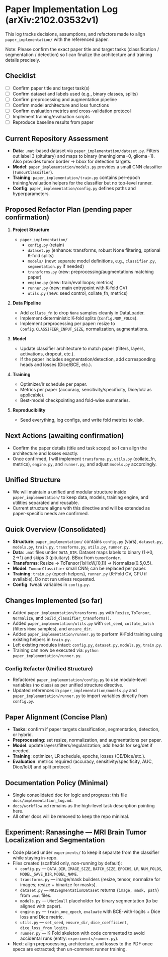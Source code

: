 # Paper Implementation Log (arXiv:2102.03532v1)

This log tracks decisions, assumptions, and refactors made to align `paper_implementation/` with the referenced paper.

Note: Please confirm the exact paper title and target tasks (classification / segmentation / detection) so I can finalize the architecture and training details precisely.

## Checklist
- [ ] Confirm paper title and target task(s)
- [ ] Confirm dataset and labels used (e.g., binary classes, splits)
- [ ] Confirm preprocessing and augmentation pipeline
- [ ] Confirm model architecture and loss functions
- [ ] Confirm evaluation metrics and cross-validation protocol
- [ ] Implement training/evaluation scripts
- [ ] Reproduce baseline results from paper

## Current Repository Assessment
- **Data**: `.mat`-based dataset via `paper_implementation/dataset.py`. Filters out label 3 (pituitary) and maps to binary (meningioma=0, glioma=1). Also provides tumor border → bbox for detection targets.
- **Model**: `paper_implementation/models.py` provides a small CNN classifier (`TumourClassifier`).
- **Training**: `paper_implementation/train.py` contains per-epoch training/evaluation helpers for the classifier but no top-level runner.
- **Config**: `paper_implementation/config.py` defines paths and hyperparameters.

## Proposed Refactor Plan (pending paper confirmation)
1. **Project Structure**
   - `paper_implementation/`
     - `config.py` (retain)
     - `dataset.py` (enhance: transforms, robust None filtering, optional K-fold splits)
     - `models/` (new: separate model definitions, e.g., `classifier.py`, `segmentation.py` if needed)
     - `transforms.py` (new: preprocessing/augmentations matching paper)
     - `engine.py` (new: train/eval loops; metrics)
     - `runner.py` (new: main entrypoint with K-fold CV)
     - `utils.py` (new: seed control, collate_fn, metrics)

2. **Data Pipeline**
   - Add `collate_fn` to drop `None` samples cleanly in DataLoader.
   - Implement deterministic K-fold splits (`Config.NUM_FOLDS`).
   - Implement preprocessing per paper: resize to `Config.CLASSIFIER_INPUT_SIZE`, normalization, augmentations.

3. **Model**
   - Update classifier architecture to match paper (filters, layers, activations, dropout, etc.).
   - If the paper includes segmentation/detection, add corresponding heads and losses (Dice/BCE, etc.).

4. **Training**
   - Optimizer/lr schedule per paper.
   - Metrics per paper (accuracy, sensitivity/specificity, Dice/IoU as applicable).
   - Best-model checkpointing and fold-wise summaries.

5. **Reproducibility**
   - Seed everything, log configs, and write fold metrics to disk.

## Next Actions (awaiting confirmation)
- Confirm the paper details (title and task scope) so I can align the architecture and losses exactly.
- Once confirmed, I will implement `transforms.py`, `utils.py` (collate_fn, metrics), `engine.py`, and `runner.py`, and adjust `models.py` accordingly.

## Unified Structure
- We will maintain a unified and modular structure inside `paper_implementation/` to keep data, models, training engine, and utilities separated and reusable.
- Current structure aligns with this directive and will be extended as paper-specific needs are confirmed.

## Quick Overview (Consolidated)
- __Structure__: `paper_implementation/` contains `config.py` (vars), `dataset.py`, `models.py`, `train.py`, `transforms.py`, `utils.py`, `runner.py`.
- __Data__: `.mat` files under `DATA_DIR`. Dataset maps labels to binary (1→0, 2→1) and skips 3 (pituitary). BBox from `tumorBorder`.
- __Transforms__: Resize → ToTensor(1xHxW,[0,1]) → Normalize(0.5,0.5).
- __Model__: `TumourClassifier` small CNN; can be replaced per paper.
- __Training__: `train.py` (epoch helpers), `runner.py` (K-Fold CV, GPU if available). Do not run unless requested.
- __Config__: tweak variables in `config.py`.

## Changes Implemented (so far)
- Added `paper_implementation/transforms.py` with `Resize`, `ToTensor`, `Normalize`, and `build_classifier_transforms()`.
- Added `paper_implementation/utils.py` with `set_seed`, `collate_batch` (filters `None` samples), and `ensure_dir`.
- Added `paper_implementation/runner.py` to perform K-Fold training using existing helpers in `train.py`.
- Left existing modules intact: `config.py`, `dataset.py`, `models.py`, `train.py`.
- Training can now be executed via: `python paper_implementation/runner.py`.

### Config Refactor (Unified Structure)
- Refactored `paper_implementation/config.py` to use module-level variables (no class) as per unified structure directive.
- Updated references in `paper_implementation/models.py` and `paper_implementation/runner.py` to import variables directly from `config.py`.

## Paper Alignment (Concise Plan)
- __Tasks__: confirm if paper targets classification, segmentation, detection, or hybrid.
- __Preprocessing__: set resize, normalization, and augmentations per paper.
- __Model__: update layers/filters/regularization; add heads for seg/det if needed.
- __Training__: optimizer, LR schedule, epochs, losses (CE/Dice/etc.).
- __Evaluation__: metrics required (accuracy, sensitivity/specificity, AUC, Dice/IoU) and split protocol.

## Documentation Policy (Minimal)
- Single consolidated doc for logic and progress: this file `docs/implementation_log.md`.
- `docs/workflow.md` remains as the high-level task description pointing here.
- All other docs will be removed to keep the repo minimal.

## Experiment: Ranasinghe — MRI Brain Tumor Localization and Segmentation
- Code placed under `experiments/` to keep it separate from the classifier while staying in-repo.
- Files created (scaffold only, non-running by default):
  - `config.py` — `DATA_DIR`, `IMAGE_SIZE`, `BATCH_SIZE`, `EPOCHS`, `LR`, `NUM_FOLDS`, `MODEL_SAVE_DIR`, `MODEL_NAME`.
  - `transforms.py` — image/mask builders (resize, tensor, normalize for images; resize + binarize for masks).
  - `dataset.py` — `MRISegmentationDataset` returns `{image, mask, path}` from `.mat` files.
  - `models.py` — `UNetSmall` placeholder for binary segmentation (to be aligned with paper).
  - `engine.py` — `train_one_epoch`, `evaluate` with BCE-with-logits + Dice loss and Dice metric.
  - `utils.py` — `set_seed`, `ensure_dir`, `dice_coefficient`, `dice_loss_from_logits`.
  - `runner.py` — K-Fold skeleton with code commented to avoid accidental runs (entry: `experiments/runner.py`).
- Next: align preprocessing, architecture, and losses to the PDF once specs are extracted; then un-comment runner training.
